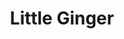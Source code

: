 ---
layout: place
title: Little Ginger
permalink: /texas/kingwood/little-ginger.html
stateAbbr: TX
stateName: Texas
cityName: Kingwood
seo:
  type: restaurant
  links: https://littleginger.kwickmenu.com/
place_id: ChIJJ_jh09esQIYRo8_1Egzr_Gg
photos:
  - name: >-
      places/ChIJJ_jh09esQIYRo8_1Egzr_Gg/photos/AeeoHcKvsfNgRAuEtWNhqZ9urMd02wHa6qd-FAxq4b1KhKd_CwxJJMj6pC9oPcFxbUrvWNhKDUVg0RlESvv_QPgwPu02CWZD4N4IZjx06gWrn_W-yiDtoqVL3e7GYvBu8nrJYSPb6j-ej9NuKTygioyExugZB9pZTp2c7G7-_VivMW7HtSSwebuWrGD7KzTjARG0gyRH_2Wr9mYOAmzXP5GcO0DrItA6q-1mJWAHBDuCK_JiprZJJvjKNx3fTFKdodnyUYtsZwedX5drXXeBudpNIfnoOIKujpPAOwzKRdnrqX1U6eKsWyTcmZASCMsGrmoqEKyhTXZny5OVTH-ObyG1Ouokbd6bweMDkhgEsGgdlS3fazSxmmuxBgk1mMZLiyQ-SLeYsWfKb1RL9QcD4aCXp4G7Qq2hrlFA0MLkDjFwffSmIg
    widthPx: 3600
    heightPx: 4800
    authorAttributions:
      - displayName: Glory Yoani
        uri: https://maps.google.com/maps/contrib/104205024890906018024
        photoUri: >-
          https://lh3.googleusercontent.com/a-/ALV-UjWSbM-Kq1S8nnRrZtIPIjcr29m34U9jK9Q_M1vyq4xIu8Xgrllfgw=s100-p-k-no-mo
    flagContentUri: >-
      https://www.google.com/local/imagery/report/?cb_client=maps_api_places.places_api&image_key=!1e10!2sCIHM0ogKEICAgMCo4_65Rw&hl=en-US
    googleMapsUri: >-
      https://www.google.com/maps/place//data=!3m4!1e2!3m2!1sCIHM0ogKEICAgMCo4_65Rw!2e10!4m2!3m1!1s0x8640acd7d3e1f827:0x68fceb0c12f5cfa3
  - name: >-
      places/ChIJJ_jh09esQIYRo8_1Egzr_Gg/photos/AeeoHcKxeBV2iPXSHmX6XR__hTRHf8nX2rQ3cGG9bdYg0GEYgDAmnKFLxHwYZgdXe4iMfMXXpOtOsaZTeA03N7cf410wNaJ4LJc3mSqFfjC-aj_U0S_bvUg3eGIJyarlifhxaQcJONs9SkKwEhsIWJGgfK037NYECaoMaM82dGq-rx3ZAOMKYAgZXVME0potI3Co1EwYsapXLbBU6inAJbK22b2JnDtxEAf5KR1-cUGcildcDWwwOeiG8g6xrpUcatY_PQeRFy5RECqhEpBXpfav8uGgB0XfKPAYXMIz1_rtKhBmhg
    widthPx: 2048
    heightPx: 1167
    authorAttributions:
      - displayName: Little Ginger
        uri: https://maps.google.com/maps/contrib/112566449370291710366
        photoUri: >-
          https://lh3.googleusercontent.com/a/ACg8ocL2wzJhRoqiltQSvEHYnm5N2ZY6jx9G-Rsn00E0AUGzSLGJkQ=s100-p-k-no-mo
    flagContentUri: >-
      https://www.google.com/local/imagery/report/?cb_client=maps_api_places.places_api&image_key=!1e10!2sAF1QipNvZjJ_mrwavvD9gT5aY-OXbLyBWt1MuCs-kdbc&hl=en-US
    googleMapsUri: >-
      https://www.google.com/maps/place//data=!3m4!1e2!3m2!1sAF1QipNvZjJ_mrwavvD9gT5aY-OXbLyBWt1MuCs-kdbc!2e10!4m2!3m1!1s0x8640acd7d3e1f827:0x68fceb0c12f5cfa3
  - name: >-
      places/ChIJJ_jh09esQIYRo8_1Egzr_Gg/photos/AeeoHcJcnosF6jBZqPEPjGuh3lKyxBC9y3W8qPW9JWCi2igFtnoYXfQLPZtatGdzGndOYqwnTqXgiA_Q-lrNwum2m2gn4UAtRy6bNcpqFJOUZfiOuMsMRhtcSljMLOUpXh00CxhLObdFxEv-2s7PJ8dZ3TjOAgEh4y74d0WQq20jqJIcy52-AlPOlua18va47OhQ0CyeGWlTNeS-ew_3Xn0eaGCQmqBDJ4e8z2E67mBzii_pDi_QBNr7JRehMG-pRu7RTQf5AgisKC6B4vDqnE1ZUMbfWz6ZP_MPpASbiv3M5DHl84AqHQEQ5EEpVLSEZjRJ9zynXR4T6g5x3gIyIsfOYMsBBnI8tjZlwnKrCq2y4deNY8gloNfc7wd_Ctqf6hY96g7MHO9_6pKZJ6Vbq81iIwU-u44nk7EDiGjelcye0lHHDQ
    widthPx: 4080
    heightPx: 3072
    authorAttributions:
      - displayName: JP
        uri: https://maps.google.com/maps/contrib/103863673279344586682
        photoUri: >-
          https://lh3.googleusercontent.com/a-/ALV-UjW0JVMBSYt3GA7S3dS6EG6diKvwHY7MHGc6MTU3pNWtcNSnKlAqEw=s100-p-k-no-mo
    flagContentUri: >-
      https://www.google.com/local/imagery/report/?cb_client=maps_api_places.places_api&image_key=!1e10!2sCIHM0ogKEICAgICHkL6oBw&hl=en-US
    googleMapsUri: >-
      https://www.google.com/maps/place//data=!3m4!1e2!3m2!1sCIHM0ogKEICAgICHkL6oBw!2e10!4m2!3m1!1s0x8640acd7d3e1f827:0x68fceb0c12f5cfa3
  - name: >-
      places/ChIJJ_jh09esQIYRo8_1Egzr_Gg/photos/AeeoHcKkBtwAvONh9Nze-e8_rE-xIVTqBqAfJbIsQBpS0QVM_IaAmjBw63qfvnQkhn00SwAeMKL5bxn6EDTUyGws1Wf1VvGJyYM4MBaWSMKoJU1MCB9TQcb0Ez2gTcP_czKDInkKS-GI0Oq40grmA23KQtLfeCDkljobiTQSbHaHw9w1IsI-CNBc4y9X2OC_JXtE9CO1BDETTiPY0RCq_hyfox2SQAA1Auhfq2OCJ3FY7Vhk9_Awv59bQeiEYz4JIqmPLpOTHQC51KPmfercH5Zus5CRKjsivws67sdcEI885CjUz4jiO2Cs-cVreJPsjagHfrQgZJJaeOo0mksZ8LXwEDDcu7tCcwMaJcYhO5DQWwhei4zmmSoaQ2w8PVQcJBfgpuedtlnTOkum_xia-zLGKv-OtGPQaBOsC6WGfevQcKE8WZI
    widthPx: 4080
    heightPx: 3072
    authorAttributions:
      - displayName: JP
        uri: https://maps.google.com/maps/contrib/103863673279344586682
        photoUri: >-
          https://lh3.googleusercontent.com/a-/ALV-UjW0JVMBSYt3GA7S3dS6EG6diKvwHY7MHGc6MTU3pNWtcNSnKlAqEw=s100-p-k-no-mo
    flagContentUri: >-
      https://www.google.com/local/imagery/report/?cb_client=maps_api_places.places_api&image_key=!1e10!2sCIHM0ogKEICAgICHkL6ohwE&hl=en-US
    googleMapsUri: >-
      https://www.google.com/maps/place//data=!3m4!1e2!3m2!1sCIHM0ogKEICAgICHkL6ohwE!2e10!4m2!3m1!1s0x8640acd7d3e1f827:0x68fceb0c12f5cfa3
  - name: >-
      places/ChIJJ_jh09esQIYRo8_1Egzr_Gg/photos/AeeoHcL7vUqliHvv-I7aox8QzWWfx768oOpB8JQxSfMDM1fdbMxRadMs6javHkUKnp42uoegr2Wrrn7p3zrOiEWvfiWiOXMj7i8aHfJ0LMBC9ukeW0Kapcl75AZYFaDmWRQZTTlhRC2aemvFSJCqhmnYr_ZgiZmW6JOMNY_oz_zH2N09Xe_l_lKiQHhhpHcFold9iPUx5WgL6RTRUKJHeFHpd-1KREOalxaHZNwriAz35NUvK7lxWdSCfqdOSATqHYprPAYAioZsmUn0oGBFAmAF2YvIotB_usINoa-G3ZAu3TSZjC3fbUOPFsCy6uD0hIJ46VexnIfbP_SZTnugz5WsMNzOFEb1sPGu4g6EEjewu17D4jTt723Ghj5_qatSlk5x2E5uBC131V7upe9fFZ25HftXrjVfWdToEzoXO3DkxT5uqt-N
    widthPx: 3600
    heightPx: 4800
    authorAttributions:
      - displayName: Glory Yoani
        uri: https://maps.google.com/maps/contrib/104205024890906018024
        photoUri: >-
          https://lh3.googleusercontent.com/a-/ALV-UjWSbM-Kq1S8nnRrZtIPIjcr29m34U9jK9Q_M1vyq4xIu8Xgrllfgw=s100-p-k-no-mo
    flagContentUri: >-
      https://www.google.com/local/imagery/report/?cb_client=maps_api_places.places_api&image_key=!1e10!2sCIHM0ogKEICAgMCo4_655wE&hl=en-US
    googleMapsUri: >-
      https://www.google.com/maps/place//data=!3m4!1e2!3m2!1sCIHM0ogKEICAgMCo4_655wE!2e10!4m2!3m1!1s0x8640acd7d3e1f827:0x68fceb0c12f5cfa3
  - name: >-
      places/ChIJJ_jh09esQIYRo8_1Egzr_Gg/photos/AeeoHcLOKEWXAqCLe24bg2czlFsb2sxC5x-ZOvjqVoXnpru8hgHZ5OllvX-57gtKiIlOe2WzRl4cpbCYlPUd6L4wFGwHbj_T4MNIxfkeWZ6Xoi1Am0sRwdToIchXvVTJZVFtlAuV_P-fQkCsWzJ86LIELFTCzOVcRMkXQHJ9qSK39VQ7u-zppCvCuWybJeJTptLONZIg4_dgrorWNwxAiRMUrROHqfH1IF08qVfxv30UH61VvUkzc6tLeGxkYjHj0ik5joBkTnBPp5JSsdLxEn-MfrLbIpAg9iNo6c4fhhrHPF1sgLT4SxA7pLqAwv3NvnFFruy4G2lgexi-HXm4nhw3wCbfkmDiu4YDBT_LrIO25j7ge-nCUDsL5Adr3_01efxloU60lN12oueuWCCZSnifDur1hxgcEe-CreBDxzJ9gA-eiw
    widthPx: 4032
    heightPx: 3024
    authorAttributions:
      - displayName: Hisrael Sarmiento
        uri: https://maps.google.com/maps/contrib/107553762726148552240
        photoUri: >-
          https://lh3.googleusercontent.com/a-/ALV-UjU2LN19_joxVzkzz2EeSM1ZzbuRdvtArU4EV-iaah3Cwe3P0I8x=s100-p-k-no-mo
    flagContentUri: >-
      https://www.google.com/local/imagery/report/?cb_client=maps_api_places.places_api&image_key=!1e10!2sCIHM0ogKEICAgIDD9vn5Mw&hl=en-US
    googleMapsUri: >-
      https://www.google.com/maps/place//data=!3m4!1e2!3m2!1sCIHM0ogKEICAgIDD9vn5Mw!2e10!4m2!3m1!1s0x8640acd7d3e1f827:0x68fceb0c12f5cfa3
  - name: >-
      places/ChIJJ_jh09esQIYRo8_1Egzr_Gg/photos/AeeoHcKn72eZBhkmeH2dYLXrCz3pg_tDQzQG4ZmjzQkslFO04ypo5frvgSbLol7JesGaV41Cgps--BGPGXpxsQFcM9zgqTX2Spbn-KTdvrFwU-Mf7QYFrgAauKTVOvy-H1VO8uKLUGy0y4yYfHqntCd6pmKHXDsLPfocIvxZNSZtjRZGlZ8oHJqE9NicT6e_jQapGeuLUY-g8KlT6f58i9WlpHX8jGS6jdsOhNvAK_-C2O5FAFemZbQ3WKCAz2wVBbfZxz9eg2P7TXuch-8bcC8n-CSC-shBwac3Q7S210XfkacZc2PTDuLiP3tyMoZ7sRm-tFqCco8jwMNXfIlDG4UHthF073v_ZCeVybwyb54V15azjt8VLd_WXlnBY0KwIsK38T7JhMxP2snlzTmO6Ki6_lCU3OTlkt_HThjjBdxY2ibGBLM
    widthPx: 4800
    heightPx: 3593
    authorAttributions:
      - displayName: Sabine's travels
        uri: https://maps.google.com/maps/contrib/112187722254659637273
        photoUri: >-
          https://lh3.googleusercontent.com/a/ACg8ocIp-V7xrDrvLquywCAXa40FPNfrlENCYboakPBPzUeAcDRSfA=s100-p-k-no-mo
    flagContentUri: >-
      https://www.google.com/local/imagery/report/?cb_client=maps_api_places.places_api&image_key=!1e10!2sCIHM0ogKEICAgID7huLppAE&hl=en-US
    googleMapsUri: >-
      https://www.google.com/maps/place//data=!3m4!1e2!3m2!1sCIHM0ogKEICAgID7huLppAE!2e10!4m2!3m1!1s0x8640acd7d3e1f827:0x68fceb0c12f5cfa3
  - name: >-
      places/ChIJJ_jh09esQIYRo8_1Egzr_Gg/photos/AeeoHcIpUQ1cg9fF5J1gfEWi846U3hG2oVTFNB_woc3wlpXa7EDyYkxPDy1UpLDC9EZCFZIHPkJ6CyejkxaMdRvOyp9UEoeUaQjlA2Epx1CTFge1YDbEAOdN1KIcctVPK2h2AdWr-XHSTFzPkLsRLAqnJX2MbYCMYXDRaqaLuPfymt-NBc3Nxg3ctZyaSpFvX-UzUBCk8lMJiqT9LP_Ux6v2qodbosFOXjeHaawP4woU065od5T4wNXOnfxWoKtywJlZgtv9yZc6xf2zGaxTziiSq7qM4CqKiXr-lH_VS50gumsjBzHAjcmfVEivcpipm8en4QzfA4df0MVHUaLwEVdLxEmiM0bB2OC8hQuB_6x-mycdPxNO_nRY1ekx7QTbVzJIIEQJTuDdzoPc_hZNEsT4IgYF1OPBhCQHbTFaZN8UlcceTQH5
    widthPx: 4030
    heightPx: 2629
    authorAttributions:
      - displayName: Ruth Figueroa
        uri: https://maps.google.com/maps/contrib/108437884117715484337
        photoUri: >-
          https://lh3.googleusercontent.com/a/ACg8ocLrjuXMNCsNe1N0inP8hsHSg-xM4QyMxFvDO5pUeygWDsej=s100-p-k-no-mo
    flagContentUri: >-
      https://www.google.com/local/imagery/report/?cb_client=maps_api_places.places_api&image_key=!1e10!2sCIHM0ogKEICAgIDR0PSIsAE&hl=en-US
    googleMapsUri: >-
      https://www.google.com/maps/place//data=!3m4!1e2!3m2!1sCIHM0ogKEICAgIDR0PSIsAE!2e10!4m2!3m1!1s0x8640acd7d3e1f827:0x68fceb0c12f5cfa3
  - name: >-
      places/ChIJJ_jh09esQIYRo8_1Egzr_Gg/photos/AeeoHcJWma2xJ4JmT0bQNt5agJhfYM4Z3MHTJGgFwYdpsgc5d6I46IAan9cCxvpAxQ8IxonuT-_SpOauMj02lJks9hEffoZ-DswfU4ShfyDrk63bJo0k_Hkkq2X7Jmvw3V_FmqkTf1LA5Lnu5oUPCBm5hS_uo6WnXMsziQafOy7XY35tibjZqSw3DJKq5Ivs4bCpgyPOL2UV4GKjtNdUsJ7oVSGJ1uec_lgEU-BpiNphiBaZuQ3IqtEgFhdK8JCcBsVSz778zxZxwixBWIdN_ciMbcG1ttXedKwyNKaXfL3T6DHoTOAbAK-NK6Ts06fflRowmL16ag1VXNz1DeTHDthfNaus0Jr7_zE2ptoo485i5wPpXyd3imc0U8f0Ae-NZ8cNzmAT_XmROw2u0ddKXMDHKInnIICSTtG64XXiZNlcJiU
    widthPx: 4800
    heightPx: 3599
    authorAttributions:
      - displayName: Ryan Anderson
        uri: https://maps.google.com/maps/contrib/105015194369555092455
        photoUri: >-
          https://lh3.googleusercontent.com/a/ACg8ocIkg4lj73ng2b9YTWKMebd3NlulF1g8VRma0mpBtIAZ_10gFDSO=s100-p-k-no-mo
    flagContentUri: >-
      https://www.google.com/local/imagery/report/?cb_client=maps_api_places.places_api&image_key=!1e10!2sCIHM0ogKEICAgICBiuP7Lw&hl=en-US
    googleMapsUri: >-
      https://www.google.com/maps/place//data=!3m4!1e2!3m2!1sCIHM0ogKEICAgICBiuP7Lw!2e10!4m2!3m1!1s0x8640acd7d3e1f827:0x68fceb0c12f5cfa3
  - name: >-
      places/ChIJJ_jh09esQIYRo8_1Egzr_Gg/photos/AeeoHcI8nhGMLXXwJGSUFXCS9XeHx1uNeOloYihPmCPTt1gPXwN100dQ6LhfwXxOD1ATqFeHbOlnCF_30z9zf4YUp3sF4GEWKVHFZaZubIrZhaxbNfC6XKVFx_acVpv_gK8pT0uQMDQAxeSyIs03Z3fC0rbrtx7qdIkHmHJjoofUTU6KWigBvALDJ-ORh7KnfPBxZCPYbd85jAtUEOdNdZ3imKs-6CrMxChnB38kumqwZbDtfh49XzgoLzRtGkRf0WP2-C3ZBTkLIcU7e5posG_GGIBTE3IFJGXwX4BOV1L4eLHdulr1X6JxUh6MseLB8pcQZCspFNvjFYVMgKh99l3k_4W2x6zcEkMNWQjvyALlKk4hCvGmh4fKcS5bkcnmeC57AYchC2GbFXNVKB6vxl5KrDpRi7KjmVphVHMJaXyOlB0VRw
    widthPx: 3024
    heightPx: 4032
    authorAttributions:
      - displayName: Moyu Yumoto
        uri: https://maps.google.com/maps/contrib/104767872418670413921
        photoUri: >-
          https://lh3.googleusercontent.com/a-/ALV-UjXxUaFWCQZBSUXoUtjT5lAn4ItAQpFxsvE4Ny2adKLxgKenYkfByg=s100-p-k-no-mo
    flagContentUri: >-
      https://www.google.com/local/imagery/report/?cb_client=maps_api_places.places_api&image_key=!1e10!2sCIHM0ogKEICAgIDOg9rPMg&hl=en-US
    googleMapsUri: >-
      https://www.google.com/maps/place//data=!3m4!1e2!3m2!1sCIHM0ogKEICAgIDOg9rPMg!2e10!4m2!3m1!1s0x8640acd7d3e1f827:0x68fceb0c12f5cfa3
address: 2855 W Lake Houston Pkwy, Kingwood, TX 77339, USA
street: 2855 W Lake Houston Pkwy
city: Kingwood
state: TX
zip: '77339'
country: USA
neighborhood: Kingwood
latitude: '30.048000'
longitude: '-95.184534'
accessibility_options:
  wheelchairAccessibleParking: true
  wheelchairAccessibleEntrance: true
  wheelchairAccessibleRestroom: true
  wheelchairAccessibleSeating: true
business_status: OPERATIONAL
name: Little Ginger
google_maps_links:
  directionsUri: >-
    https://www.google.com/maps/dir//''/data=!4m7!4m6!1m1!4e2!1m2!1m1!1s0x8640acd7d3e1f827:0x68fceb0c12f5cfa3!3e0
  placeUri: https://maps.google.com/?cid=7565179911165824931
  writeAReviewUri: >-
    https://www.google.com/maps/place//data=!4m3!3m2!1s0x8640acd7d3e1f827:0x68fceb0c12f5cfa3!12e1
  reviewsUri: >-
    https://www.google.com/maps/place//data=!4m4!3m3!1s0x8640acd7d3e1f827:0x68fceb0c12f5cfa3!9m1!1b1
  photosUri: >-
    https://www.google.com/maps/place//data=!4m3!3m2!1s0x8640acd7d3e1f827:0x68fceb0c12f5cfa3!10e5
primary_type: Japanese Restaurant
opening_hours:
  openNow: true
  periods:
    - open:
        day: 0
        hour: 11
        minute: 0
      close:
        day: 0
        hour: 21
        minute: 0
    - open:
        day: 1
        hour: 11
        minute: 0
      close:
        day: 1
        hour: 21
        minute: 0
    - open:
        day: 2
        hour: 11
        minute: 0
      close:
        day: 2
        hour: 21
        minute: 0
    - open:
        day: 3
        hour: 11
        minute: 0
      close:
        day: 3
        hour: 21
        minute: 0
    - open:
        day: 4
        hour: 11
        minute: 0
      close:
        day: 4
        hour: 21
        minute: 0
    - open:
        day: 5
        hour: 11
        minute: 0
      close:
        day: 5
        hour: 21
        minute: 30
    - open:
        day: 6
        hour: 11
        minute: 0
      close:
        day: 6
        hour: 21
        minute: 30
  weekdayDescriptions:
    - 'Monday: 11:00 AM – 9:00 PM'
    - 'Tuesday: 11:00 AM – 9:00 PM'
    - 'Wednesday: 11:00 AM – 9:00 PM'
    - 'Thursday: 11:00 AM – 9:00 PM'
    - 'Friday: 11:00 AM – 9:30 PM'
    - 'Saturday: 11:00 AM – 9:30 PM'
    - 'Sunday: 11:00 AM – 9:00 PM'
  nextCloseTime: '2025-05-04T02:30:00Z'
secondary_opening_hours:
  regular:
    weekdayDescriptions: null
    type: null
  current:
    weekdayDescriptions: null
    type: null
phone: (281) 570-2829
price_level: PRICE_LEVEL_MODERATE
price_range: $10 &ndash; $20
rating: '4.3'
rating_count: 248
website: https://littleginger.kwickmenu.com/
description: >-
  Discover Little Ginger in Kingwood, TX$$$Little Ginger in Kingwood, TX, stands
  out as a cozy Japanese eatery offering a blend of fresh sushi rolls, bento
  boxes, and family-friendly options that make it a go-to spot for casual
  dining. This relaxed venue emphasizes accessibility with features like
  wheelchair-friendly parking and seating, ensuring everyone can enjoy its
  welcoming atmosphere. Patrons appreciate the variety of dishes, including
  kid-approved meals that cater to all ages, alongside a menu highlighting
  flavorful Japanese staples. With convenient hours extending into the evening,
  it's an ideal choice for those seeking authentic tastes without the hassle.
  Whether you're in the mood for a quick bite or a leisurely meal, this spot
  delivers on quality and convenience in a serene setting.
generative_summary: >-
  Discover Little Ginger in Kingwood, TX$$$Little Ginger in Kingwood, TX, stands
  out as a cozy Japanese eatery offering a blend of fresh sushi rolls, bento
  boxes, and family-friendly options that make it a go-to spot for casual
  dining. This relaxed venue emphasizes accessibility with features like
  wheelchair-friendly parking and seating, ensuring everyone can enjoy its
  welcoming atmosphere. Patrons appreciate the variety of dishes, including
  kid-approved meals that cater to all ages, alongside a menu highlighting
  flavorful Japanese staples. With convenient hours extending into the evening,
  it's an ideal choice for those seeking authentic tastes without the hassle.
  Whether you're in the mood for a quick bite or a leisurely meal, this spot
  delivers on quality and convenience in a serene setting.
generative_disclosure: Summarized by AI using the Grok-3-Mini model.
reviews:
  - name: >-
      places/ChIJJ_jh09esQIYRo8_1Egzr_Gg/reviews/ChZDSUhNMG9nS0VJQ0FnTUNvNF82NWN3EAE
    relativePublishTimeDescription: 2 weeks ago
    rating: 5
    text:
      text: >-
        Restaurant is always Very clean, I usually order takeout but stopped by
        for the first time and it was very enjoyable! Food tastes fresh and
        delicious, our server was very friendly and patient. I highly recommend
        this restaurant it’s probably one of the best sushi restaurants in
        kingwood!


        Pricing is reasonable and the quality of the food is excellent!!
      languageCode: en
    originalText:
      text: >-
        Restaurant is always Very clean, I usually order takeout but stopped by
        for the first time and it was very enjoyable! Food tastes fresh and
        delicious, our server was very friendly and patient. I highly recommend
        this restaurant it’s probably one of the best sushi restaurants in
        kingwood!


        Pricing is reasonable and the quality of the food is excellent!!
      languageCode: en
    authorAttribution:
      displayName: Glory Yoani
      uri: https://www.google.com/maps/contrib/104205024890906018024/reviews
      photoUri: >-
        https://lh3.googleusercontent.com/a-/ALV-UjWSbM-Kq1S8nnRrZtIPIjcr29m34U9jK9Q_M1vyq4xIu8Xgrllfgw=s128-c0x00000000-cc-rp-mo-ba5
    publishTime: '2025-04-19T15:01:22.180695Z'
    flagContentUri: >-
      https://www.google.com/local/review/rap/report?postId=ChZDSUhNMG9nS0VJQ0FnTUNvNF82NWN3EAE&d=17924085&t=1
    googleMapsUri: >-
      https://www.google.com/maps/reviews/data=!4m6!14m5!1m4!2m3!1sChZDSUhNMG9nS0VJQ0FnTUNvNF82NWN3EAE!2m1!1s0x8640acd7d3e1f827:0x68fceb0c12f5cfa3
  - name: >-
      places/ChIJJ_jh09esQIYRo8_1Egzr_Gg/reviews/ChdDSUhNMG9nS0VJQ0FnSUN2ODl1cjBnRRAB
    relativePublishTimeDescription: 4 months ago
    rating: 5
    text:
      text: >-
        We had another wonderful dinner at Little Ginger! Sorry for the late
        review. We are actually going to dine with Michael at Little Ginger
        today! Very excited to enjoy some Uni! Michael texted my husband to let
        him know he was able to purchase some Uni as he knew we were wanting
        some! Thank you, Michael, you are a great guy and Little Ginger is
        delicious every single time! At our last visit, we enjoyed some edamame,
        fresh seaweed salad with squid, salmon, jalapeno crab and cream cheese
        appetizer (so yummy) and Austn Roll. Everything was fresh and delicious!
        We look forward to dining there today and highly recommend lunch or
        dinner when you crave sushi. They also serve many other things, not just
        sushi. Great restaurant, friendly and personable service and delicious
        food!

        Melinda and Darrell Breaux
      languageCode: en
    originalText:
      text: >-
        We had another wonderful dinner at Little Ginger! Sorry for the late
        review. We are actually going to dine with Michael at Little Ginger
        today! Very excited to enjoy some Uni! Michael texted my husband to let
        him know he was able to purchase some Uni as he knew we were wanting
        some! Thank you, Michael, you are a great guy and Little Ginger is
        delicious every single time! At our last visit, we enjoyed some edamame,
        fresh seaweed salad with squid, salmon, jalapeno crab and cream cheese
        appetizer (so yummy) and Austn Roll. Everything was fresh and delicious!
        We look forward to dining there today and highly recommend lunch or
        dinner when you crave sushi. They also serve many other things, not just
        sushi. Great restaurant, friendly and personable service and delicious
        food!

        Melinda and Darrell Breaux
      languageCode: en
    authorAttribution:
      displayName: Melinda Sorge
      uri: https://www.google.com/maps/contrib/101348466239665476496/reviews
      photoUri: >-
        https://lh3.googleusercontent.com/a/ACg8ocJ55T0mvr5Ohm-z_W3njOdqEDViIrwJtLJfbBOObB0o5Hj-=s128-c0x00000000-cc-rp-mo-ba3
    publishTime: '2024-12-14T14:52:49.580571Z'
    flagContentUri: >-
      https://www.google.com/local/review/rap/report?postId=ChdDSUhNMG9nS0VJQ0FnSUN2ODl1cjBnRRAB&d=17924085&t=1
    googleMapsUri: >-
      https://www.google.com/maps/reviews/data=!4m6!14m5!1m4!2m3!1sChdDSUhNMG9nS0VJQ0FnSUN2ODl1cjBnRRAB!2m1!1s0x8640acd7d3e1f827:0x68fceb0c12f5cfa3
  - name: >-
      places/ChIJJ_jh09esQIYRo8_1Egzr_Gg/reviews/ChdDSUhNMG9nS0VJQ0FnSURQbTlUYzJ3RRAB
    relativePublishTimeDescription: 4 months ago
    rating: 2
    text:
      text: >-
        Tried this place for the first time today. Ordered a large won ton soup
        and an order of egg rolls for about $11. Picked it up and the hostess
        was kind and gave me my order. I was a bit disappointed in the portion
        sizes, the egg rolls are mini and the wonton soup doesn't seem like a
        large order. The broth has no flavor and tastes very watered down. The
        wonton themselves are a bit overcooked and small. Total of 4 wontons in
        my order. Egg rolls were not my favorite. Would not try this place
        again.
      languageCode: en
    originalText:
      text: >-
        Tried this place for the first time today. Ordered a large won ton soup
        and an order of egg rolls for about $11. Picked it up and the hostess
        was kind and gave me my order. I was a bit disappointed in the portion
        sizes, the egg rolls are mini and the wonton soup doesn't seem like a
        large order. The broth has no flavor and tastes very watered down. The
        wonton themselves are a bit overcooked and small. Total of 4 wontons in
        my order. Egg rolls were not my favorite. Would not try this place
        again.
      languageCode: en
    authorAttribution:
      displayName: daniella ulloa
      uri: https://www.google.com/maps/contrib/105873354016308445439/reviews
      photoUri: >-
        https://lh3.googleusercontent.com/a/ACg8ocKTt4WaV5WXKpJYv1JnJL6nM0f8k6rJKJUbgQDZgmrfEB1Cpw=s128-c0x00000000-cc-rp-mo
    publishTime: '2024-12-05T18:53:05.726046Z'
    flagContentUri: >-
      https://www.google.com/local/review/rap/report?postId=ChdDSUhNMG9nS0VJQ0FnSURQbTlUYzJ3RRAB&d=17924085&t=1
    googleMapsUri: >-
      https://www.google.com/maps/reviews/data=!4m6!14m5!1m4!2m3!1sChdDSUhNMG9nS0VJQ0FnSURQbTlUYzJ3RRAB!2m1!1s0x8640acd7d3e1f827:0x68fceb0c12f5cfa3
  - name: >-
      places/ChIJJ_jh09esQIYRo8_1Egzr_Gg/reviews/ChdDSUhNMG9nS0VJQ0FnSUM3cUlPVDZ3RRAB
    relativePublishTimeDescription: 8 months ago
    rating: 5
    text:
      text: >-
        I really enjoy this restaurant and have visited it three or four times.
        My boyfriend and I especially love the New Orleans roll—it's so
        delicious that we keep coming back for it. I wish I had taken a picture,
        but we always end up devouring the food as soon as it arrives!


        Additionally, the atmosphere and music are quite pleasant, and the staff
        is always friendly. I would definitely recommend this place to family
        and friends. 😊
      languageCode: en
    originalText:
      text: >-
        I really enjoy this restaurant and have visited it three or four times.
        My boyfriend and I especially love the New Orleans roll—it's so
        delicious that we keep coming back for it. I wish I had taken a picture,
        but we always end up devouring the food as soon as it arrives!


        Additionally, the atmosphere and music are quite pleasant, and the staff
        is always friendly. I would definitely recommend this place to family
        and friends. 😊
      languageCode: en
    authorAttribution:
      displayName: Esther Ruth
      uri: https://www.google.com/maps/contrib/110097430202712533525/reviews
      photoUri: >-
        https://lh3.googleusercontent.com/a/ACg8ocKS54KfPJlrgU4VEtpUzmBFByhUFz9oav2fznKyuzo44JsiLQ=s128-c0x00000000-cc-rp-mo-ba3
    publishTime: '2024-08-12T02:12:14.434941Z'
    flagContentUri: >-
      https://www.google.com/local/review/rap/report?postId=ChdDSUhNMG9nS0VJQ0FnSUM3cUlPVDZ3RRAB&d=17924085&t=1
    googleMapsUri: >-
      https://www.google.com/maps/reviews/data=!4m6!14m5!1m4!2m3!1sChdDSUhNMG9nS0VJQ0FnSUM3cUlPVDZ3RRAB!2m1!1s0x8640acd7d3e1f827:0x68fceb0c12f5cfa3
  - name: >-
      places/ChIJJ_jh09esQIYRo8_1Egzr_Gg/reviews/ChZDSUhNMG9nS0VJQ0FnSURob2ZlaVNnEAE
    relativePublishTimeDescription: a year ago
    rating: 5
    text:
      text: >-
        The waitstaff are attentive and quick. It is also a nice relaxed
        atmosphere.


        Update:

        We've gone dozens times so far since the first review. Same level of
        service. It's our favorite sushi place.

        They let me name a couple of custom rolls since we get them all the time
        now.

        One's called the Natsu Kashi Roll.

        It is the rice based roll.

        The other is the Kobayashi Maru.

        It's one of the cucumber rolls in the pictures.

        Please try one. I hope you enjoy it.
      languageCode: en
    originalText:
      text: >-
        The waitstaff are attentive and quick. It is also a nice relaxed
        atmosphere.


        Update:

        We've gone dozens times so far since the first review. Same level of
        service. It's our favorite sushi place.

        They let me name a couple of custom rolls since we get them all the time
        now.

        One's called the Natsu Kashi Roll.

        It is the rice based roll.

        The other is the Kobayashi Maru.

        It's one of the cucumber rolls in the pictures.

        Please try one. I hope you enjoy it.
      languageCode: en
    authorAttribution:
      displayName: Chad Newman
      uri: https://www.google.com/maps/contrib/107769256976443451622/reviews
      photoUri: >-
        https://lh3.googleusercontent.com/a-/ALV-UjXC3euGkAWVs1RkF8r1YvhncY5fdxgm4sMA13k2JBDhWfMPAZVwWA=s128-c0x00000000-cc-rp-mo-ba5
    publishTime: '2024-03-29T19:34:29.924596Z'
    flagContentUri: >-
      https://www.google.com/local/review/rap/report?postId=ChZDSUhNMG9nS0VJQ0FnSURob2ZlaVNnEAE&d=17924085&t=1
    googleMapsUri: >-
      https://www.google.com/maps/reviews/data=!4m6!14m5!1m4!2m3!1sChZDSUhNMG9nS0VJQ0FnSURob2ZlaVNnEAE!2m1!1s0x8640acd7d3e1f827:0x68fceb0c12f5cfa3
review_summary: >-
  What Customers Love About This Sushi Spot$$$Visitors often rave about the
  fresh and delicious sushi selections that keep them coming back for more,
  praising the overall quality and reasonable prices that make it a solid pick
  for everyday meals. Many highlight the friendly service and relaxed vibe,
  noting how it enhances the dining experience with attentive staff and a
  comfortable environment. While a few mentions point to occasional
  inconsistencies with certain appetizers like soups, the majority agree that
  the standout dishes and welcoming atmosphere outweigh any minor drawbacks.
  Overall, it's a favorite for groups and families, with plenty of positive
  feedback on the variety of options that suit different tastes. If you're
  exploring local Japanese cuisine, this place offers a reliably enjoyable
  experience that's worth trying out.
review_disclosure: Summarized by AI using the Grok-3-Mini model.
parking_options:
  freeParkingLot: true
  freeStreetParking: true
payment_options:
  acceptsCreditCards: true
  acceptsDebitCards: true
  acceptsCashOnly: false
  acceptsNfc: true
allow_dogs: null
curbside_pickup: true
delivery: true
dine_in: true
good_for_children: true
good_for_groups: true
good_for_sports: null
live_music: false
menu_for_children: true
outdoor_seating: null
reservable: true
restroom: true
serves_beer: true
serves_breakfast: null
serves_brunch: false
serves_cocktails: null
serves_coffee: null
serves_dinner: true
serves_dessert: true
serves_lunch: true
serves_vegetarian_food: true
serves_wine: true
takeout: true
update_category: atmosphere
places_description: null

---